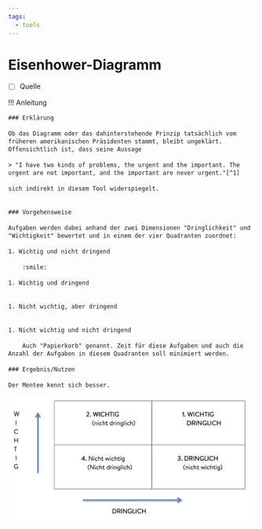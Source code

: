 ```yaml
---
tags:
  - tools
---
```


# Eisenhower-Diagramm

- [ ] Quelle

!!! Anleitung

    ### Erklärung

    Ob das Diagramm oder das dahinterstehende Prinzip tatsächlich vom früheren amerikanischen Präsidenten stammt, bleibt ungeklärt. Offensichtlich ist, dass seine Aussage

    > "I have two kinds of problems, the urgent and the important. The urgent are not important, and the important are never urgent."[^1]

    sich indirekt in diesem Tool widerspiegelt. 


    ### Vorgehensweise

    Aufgaben werden dabei anhand der zwei Dimensionen "Dringlichkeit" und "Wichtigkeit" bewertet und in einem der vier Quadranten zuordnet:

    1. Wichtig und nicht dringend

        :smile:

    1. Wichtig und dringend


    1. Nicht wichtig, aber dringend


    1. Nicht wichtig und nicht dringend

        Auch "Papierkorb" genannt. Zeit für diese Aufgaben und auch die Anzahl der Aufgaben in diesem Quadranten soll minimiert werden.

    ### Ergebnis/Nutzen

    Der Mentee kennt sich besser.

![](../assets/eisenhower.png)

[^1]: Dwight D. Eisenhowen in ["Address at the Second Assembly of the World Council of Churches"](https://web.archive.org/web/20150402111315/http://www.presidency.ucsb.edu/ws/?pid=9991)